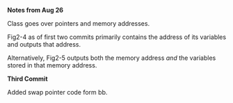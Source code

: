 **Notes from Aug 26**

Class goes over pointers and memory addresses.

Fig2-4 as of first two commits primarily contains the address of its variables and outputs that address.

Alternatively, Fig2-5 outputs both the memory address _and_ the variables stored in that memory address.

**Third Commit**

Added swap pointer code form bb.